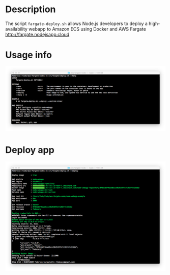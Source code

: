 # Description
The script `fargate-deploy.sh` allows Node.js developers to deploy a high-availability webapp to Amazon ECS using Docker and AWS Fargate http://fargate.nodejsapp.cloud

# Usage info

![](https://raw.githubusercontent.com/fedecarg/aws-fargate-node/master/node-webapp-example/public/images/aws-fargate-usage-info.png)

# Deploy app

![](https://raw.githubusercontent.com/fedecarg/aws-fargate-node/master/node-webapp-example/public/images/aws-fargate-deploy.png)

